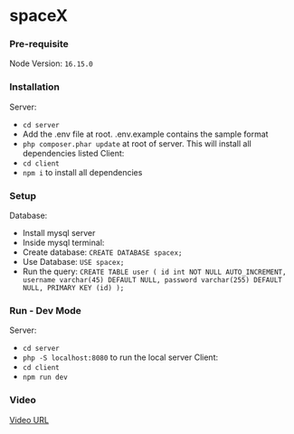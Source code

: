 # spaceX

### Pre-requisite
Node Version: `16.15.0`

### Installation
Server: 
- `cd server`
- Add the .env file at root. .env.example contains the sample format
- `php composer.phar update` at root of server. This will install all dependencies listed
Client:
- `cd client`
- `npm i` to install all dependencies

### Setup
Database:
- Install mysql server
- Inside mysql terminal:
- Create database: `CREATE DATABASE spacex;`
- Use Database: `USE spacex;`
- Run the query: `CREATE TABLE user (
    id int NOT NULL AUTO_INCREMENT,
    username varchar(45) DEFAULT NULL,
    password varchar(255) DEFAULT NULL,
    PRIMARY KEY (id)
  );`

### Run - Dev Mode
Server:
- `cd server`
- `php -S localhost:8080` to run the local server
Client: 
- `cd client`
- `npm run dev`

### Video
[Video URL](https://drive.google.com/file/d/1ge2bh43kWiUOEA1_nYNvEj7Vumspf_tc/view?usp=sharing)
